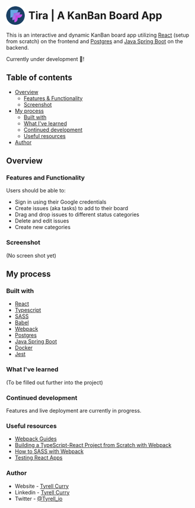 # <div style="display: flex; align-items: center;"><img src="./client/public/images/logo-2.png" width="50" style="margin-right: 10px;" /> Tira | A KanBan Board App</div>



This is an interactive and dynamic KanBan board app utilizing [React](https://react.dev/) (setup from scratch) on the frontend and [Postgres](https://www.postgresql.org/) and [Java Spring Boot](https://spring.io/projects/spring-boot) on the backend.

Currently under development 🚧!

## Table of contents

- [Overview](#overview)
  - [Features & Functionality](#overview)
  - [Screenshot](#screenshot)
- [My process](#my-process)
  - [Built with](#my-process)
  - [What I've learned](#what-ive-learned)
  - [Continued development](#continued-development)
  - [Useful resources](#useful-resources)
- [Author](#author)

## Overview

### Features and Functionality

Users should be able to:

- Sign in using their Google credentials
- Create issues (aka tasks) to add to their board
- Drag and drop issues to different status categories
- Delete and edit issues
- Create new categories

### Screenshot

(No screen shot yet)

## My process

### Built with

- [React](https://react.dev/)
- [Typescript](https://www.typescriptlang.org/)
- [SASS](https://sass-lang.com/)
- [Babel](https://webpack.js.org/)
- [Webpack](https://webpack.js.org/)
- [Postgres](https://www.postgresql.org/)
- [Java Spring Boot](https://spring.io/projects/spring-boot)
- [Docker](https://www.docker.com/)
- [Jest](https://jestjs.io/)

### What I've learned

(To be filled out further into the project)

### Continued development

Features and live deployment are currently in progress.

### Useful resources

- [Webpack Guides](https://webpack.js.org/guides)
- [Building a TypeScript-React Project from Scratch with Webpack](https://medium.com/javascript-journal-unlocking-project-potential/building-a-typescript-react-project-from-scratch-with-webpack-b224a3f84e3b)
- [How to SASS with Webpack](https://www.robinwieruch.de/webpack-sass/)
- [Testing React Apps](https://jestjs.io/docs/tutorial-react)

### Author

- Website - [Tyrell Curry](https://www.tyrellcurry.io)
- Linkedin - [Tyrell Curry](https://www.linkedin.com/feed/)
- Twitter - [@Tyrell_io](https://twitter.com/Tyrell_io)
